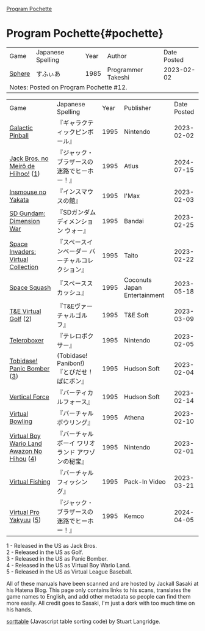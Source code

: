 <script src="sorttable.js"></script>

[Program Pochette](#pochette)


# Program Pochette{#pochette}
<table>
<tr><td>Game</td><td>Japanese Spelling</td><td>Year</td><td>Author</td><td>Date Posted</td></tr>
<tr><td><a href="https://www.gamingalexandria.com/wp/2025/10/sphere/" target="_blank">Sphere</a></td><td>すふぃあ</td><td>1985</td><td>Programmer Takeshi</td><td>2023-02-02</td></tr>
<tr><td colspan="5">Notes: Posted on Program Pochette #12.</td>
</tr>
</table>
<table class="sortable">
<tr><td>Game</td><td>Japanese Spelling</td><td>Year</td><td>Publisher</td><td>Date Posted</td></tr>

<tr><td><a href="https://gamemanual.midnightmeattrain.com/entry/%E3%82%AE%E3%83%A3%E3%83%A9%E3%82%AF%E3%83%86%E3%82%A3%E3%83%83%E3%82%AF%E3%83%94%E3%83%B3%E3%83%9C%E3%83%BC%E3%83%AB" target="_blank">Galactic Pinball</a></td><td>『ギャラクティックピンボール』</td><td>1995</td><td>Nintendo</td><td>2023-02-02</td></tr>

<tr><td><a href="https://gamemanual.midnightmeattrain.com/entry/%E3%82%B8%E3%83%A3%E3%83%83%E3%82%AF%E3%83%BB%E3%83%96%E3%83%A9%E3%82%B6%E3%83%BC%E3%82%B9%E3%81%AE%E8%BF%B7%E8%B7%AF%E3%81%A7%E3%83%92%E3%83%BC%E3%83%9B%E3%83%BC%EF%BC%81" target="_blank">Jack Bros. no Meirô de Hiihoo!</a> (<a href="#jack">1</a>)</td><td>『ジャック・ブラザースの迷路でヒーホー！』</td><td>1995</td><td>Atlus</td><td>2024-07-15</td></tr>

<tr><td><a href="https://gamemanual.midnightmeattrain.com/entry/%E3%82%A4%E3%83%B3%E3%82%B9%E3%83%9E%E3%82%A6%E3%82%B9%E3%81%AE%E9%A4%A8" target="_blank">Insmouse no Yakata</a></td><td>『インスマウスの館』</td><td>1995</td><td>I'Max</td><td>2023-02-03</td></tr>

<tr><td><a href="https://gamemanual.midnightmeattrain.com/entry/SD%E3%82%AC%E3%83%B3%E3%83%80%E3%83%A0_%E3%83%87%E3%82%A3%E3%83%A1%E3%83%B3%E3%82%B7%E3%83%A7%E3%83%B3_%E3%82%A6%E3%82%A9%E3%83%BC" target="_blank">SD Gundam: Dimension War</a></td><td>『SDガンダム ディメンション ウォー』</td><td>1995</td><td>Bandai</td><td>2023-02-25</td></tr>

<tr><td><a href="https://gamemanual.midnightmeattrain.com/entry/%E3%82%B9%E3%83%9A%E3%83%BC%E3%82%B9%E3%82%A4%E3%83%B3%E3%83%99%E3%83%BC%E3%83%80%E3%83%BC_%E3%83%90%E3%83%BC%E3%83%81%E3%83%A3%E3%83%AB%E3%82%B3%E3%83%AC%E3%82%AF%E3%82%B7%E3%83%A7%E3%83%B3" target="_blank">Space Invaders: Virtual Collection</a></td><td>『スペースインベーダー バーチャルコレクション』</td><td>1995</td><td>Taito</td><td>2023-02-22</td></tr>

<tr><td><a href="https://gamemanual.midnightmeattrain.com/entry/%E3%82%B9%E3%83%9A%E3%83%BC%E3%82%B9%E3%82%B9%E3%82%AB%E3%83%83%E3%82%B7%E3%83%A5" target="_blank">Space Squash</a></td><td>『スペーススカッシュ』</td><td>1995</td><td>Coconuts Japan Entertainment</td><td>2023-05-18</td></tr>

<tr><td><a href="https://gamemanual.midnightmeattrain.com/entry/T%26E%E3%83%B4%E3%82%A1%E3%83%BC%E3%83%81%E3%83%A3%E3%83%AB%E3%82%B4%E3%83%AB%E3%83%95" target="_blank">T&amp;E Virtual Golf</a> (<a href="#golf">2</a>)</td><td>『T&amp;Eヴァーチャルゴルフ』</td><td>1995</td><td>T&amp;E Soft</td><td>2023-03-09</td></tr>

<tr><td><a href="https://gamemanual.midnightmeattrain.com/entry/%E3%83%86%E3%83%AC%E3%83%AD%E3%83%9C%E3%82%AF%E3%82%B5%E3%83%BC" target="_blank">Teleroboxer</a></td><td>『テレロボクサー』</td><td>1995</td><td>Nintendo</td><td>2023-02-05</td></tr>

<tr><td><a href="https://gamemanual.midnightmeattrain.com/entry/%E3%81%A8%E3%81%B3%E3%81%A0%E3%81%9B%EF%BC%81_%E3%81%B1%E3%81%AB%E3%83%9C%E3%83%B3" target="_blank">Tobidase! Panic Bomber</a> (<a href="#panic">3</a>)</td><td> (Tobidase! Panibon!)『とびだせ！ ぱにボン』</td><td>1995</td><td>Hudson Soft</td><td>2023-02-04</td></tr>

<tr><td><a href="https://gamemanual.midnightmeattrain.com/entry/%E3%83%90%E3%83%BC%E3%83%86%E3%82%A3%E3%82%AB%E3%83%AB%E3%83%95%E3%82%A9%E3%83%BC%E3%82%B9" target="_blank">Vertical Force</a></td><td>『バーティカルフォース』</td><td>1995</td><td>Hudson Soft</td><td>2023-02-14</td></tr>

<tr><td><a href="https://gamemanual.midnightmeattrain.com/entry/%E3%83%90%E3%83%BC%E3%83%81%E3%83%A3%E3%83%AB%E3%83%9C%E3%82%A6%E3%83%AA%E3%83%B3%E3%82%B0" target="_blank">Virtual Bowling</a></td><td>『バーチャルボウリング』</td><td>1995</td><td>Athena</td><td>2023-02-10</td></tr>

<tr><td><a href="https://gamemanual.midnightmeattrain.com/entry/%E3%83%90%E3%83%BC%E3%83%81%E3%83%A3%E3%83%AB%E3%83%9C%E3%83%BC%E3%82%A4_%E3%83%AF%E3%83%AA%E3%82%AA%E3%83%A9%E3%83%B3%E3%83%89" target="_blank">Virtual Boy Wario Land Awazon No Hihou</a> (<a href="#wario">4</a>)</td><td>『バーチャルボーイ ワリオランド アワゾンの秘宝』</td><td>1995</td><td>Nintendo</td><td>2023-02-01</td></tr>

<tr><td><a href="https://gamemanual.midnightmeattrain.com/entry/%E3%83%90%E3%83%BC%E3%83%81%E3%83%A3%E3%83%AB%E3%83%95%E3%82%A3%E3%83%83%E3%82%B7%E3%83%B3%E3%82%B0" target="_blank">Virtual Fishing</a></td><td>『バーチャルフィッシング』</td><td>1995</td><td>Pack-In Video</td><td>2023-03-21</td></tr>

<tr><td><a href="https://gamemanual.midnightmeattrain.com/entry/%E3%83%90%E3%83%BC%E3%83%81%E3%83%A3%E3%83%AB%E3%83%97%E3%83%AD%E9%87%8E%E7%90%83%E2%80%9995" target="_blank">Virtual Pro Yakyuu</a> (<a href="#base">5</a>)</td><td>『ジャック・ブラザースの迷路でヒーホー！』</td><td>1995</td><td>Kemco</td><td>2024-04-05</td></tr>

</table>


<a name="jack">1</a> - Released in the US as Jack Bros.  
<a name="golf">2</a> - Released in the US as Golf.  
<a name="panic">3</a> - Released in the US as Panic Bomber.  
<a name="wario">4</a> - Released in the US as Virtual Boy Wario Land.  
<a name="base">5</a> - Released in the US as Virtual League Baseball.  

All of these manuals have been scanned and are hosted by Jackall Sasaki at his Hatena Blog. This page only contains links to his scans, translates the game names to English, and add other metadata so people can find them more easily. All credit goes to Sasaki, I'm just a dork with too much time on his hands.

<a href="https://www.kryogenix.org/code/browser/sorttable/" target="_blank">sorttable</a> (Javascript table sorting code) by Stuart Langridge.
